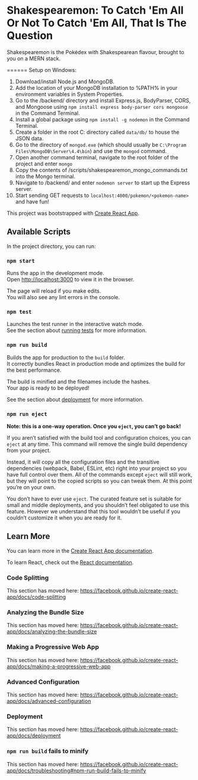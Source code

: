# Shakespearemon: To Catch 'Em All Or Not To Catch 'Em All, That Is The Question

Shakespearemon is the Pokédex with Shakespearean flavour, brought to you on a MERN stack.

======
Setup on Windows:
1. Download/install Node.js and MongoDB.
  1. Add the location of your MongoDB installation to %PATH% in your environment variables in System Properties.
  2. Go to the /backend/ directory and install Express.js, BodyParser, CORS, and Mongoose using 
  `npm install express body-parser cors mongoose` in the Command Terminal.
  3. Install a global package using `npm install -g nodemon` in the Command Terminal.
  4. Create a folder in the root C: directory called `data/db/` to house the JSON data.
  5. Go to the directory of `mongod.exe` (which should usually be 
  `C:\Program Files\MongoDB\Server\4.4\bin`) and use the `mongod` command.
2. Open another command terminal, navigate to the root folder of the project and enter `mongo`
3. Copy the contents of /scripts/shakespearemon_mongo_commands.txt into the Mongo terminal.
4. Navigate to /backend/ and enter `nodemon server` to start up the Express server.
5. Start sending GET requests to `localhost:4000/pokemon/<pokemon-name>` and have fun!

This project was bootstrapped with [Create React App](https://github.com/facebook/create-react-app).

## Available Scripts

In the project directory, you can run:

### `npm start`

Runs the app in the development mode.<br />
Open [http://localhost:3000](http://localhost:3000) to view it in the browser.

The page will reload if you make edits.<br />
You will also see any lint errors in the console.

### `npm test`

Launches the test runner in the interactive watch mode.<br />
See the section about [running tests](https://facebook.github.io/create-react-app/docs/running-tests) for more information.

### `npm run build`

Builds the app for production to the `build` folder.<br />
It correctly bundles React in production mode and optimizes the build for the best performance.

The build is minified and the filenames include the hashes.<br />
Your app is ready to be deployed!

See the section about [deployment](https://facebook.github.io/create-react-app/docs/deployment) for more information.

### `npm run eject`

**Note: this is a one-way operation. Once you `eject`, you can’t go back!**

If you aren’t satisfied with the build tool and configuration choices, you can `eject` at any time. This command will remove the single build dependency from your project.

Instead, it will copy all the configuration files and the transitive dependencies (webpack, Babel, ESLint, etc) right into your project so you have full control over them. All of the commands except `eject` will still work, but they will point to the copied scripts so you can tweak them. At this point you’re on your own.

You don’t have to ever use `eject`. The curated feature set is suitable for small and middle deployments, and you shouldn’t feel obligated to use this feature. However we understand that this tool wouldn’t be useful if you couldn’t customize it when you are ready for it.

## Learn More

You can learn more in the [Create React App documentation](https://facebook.github.io/create-react-app/docs/getting-started).

To learn React, check out the [React documentation](https://reactjs.org/).

### Code Splitting

This section has moved here: https://facebook.github.io/create-react-app/docs/code-splitting

### Analyzing the Bundle Size

This section has moved here: https://facebook.github.io/create-react-app/docs/analyzing-the-bundle-size

### Making a Progressive Web App

This section has moved here: https://facebook.github.io/create-react-app/docs/making-a-progressive-web-app

### Advanced Configuration

This section has moved here: https://facebook.github.io/create-react-app/docs/advanced-configuration

### Deployment

This section has moved here: https://facebook.github.io/create-react-app/docs/deployment

### `npm run build` fails to minify

This section has moved here: https://facebook.github.io/create-react-app/docs/troubleshooting#npm-run-build-fails-to-minify
